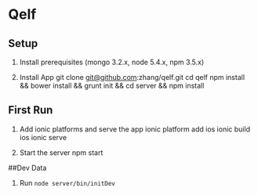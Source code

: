 Qelf
=====

## Setup
1. Install prerequisites (mongo 3.2.x, node 5.4.x, npm 3.5.x)

2. Install App
    git clone git@github.com:zhang/qelf.git
    cd qelf
    npm install && bower install && grunt init && cd server && npm install

## First Run

1. Add ionic platforms and serve the app
    ionic platform add ios
    ionic build ios
    ionic serve

2. Start the server
    npm start

##Dev Data

1. Run `node server/bin/initDev`
